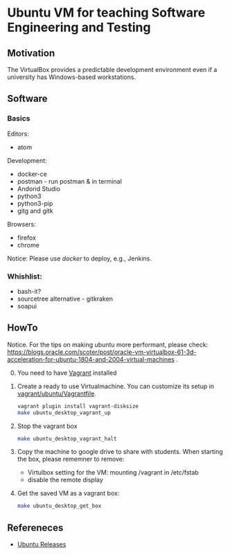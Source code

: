 # Ubuntu VM for teaching Software Engineering and Testing

## Motivation

The VirtualBox provides a predictable development environment even
if a university has Windows-based workstations.

## Software

### Basics

Editors:

- atom

Development:

- docker-ce
- postman - run postman & in terminal
- Andorid Studio
- python3
- python3-pip
- gitg and gitk

Browsers:

- firefox
- chrome

Notice: Please use *docker* to deploy, e.g., Jenkins.

### Whishlist:

- bash-it?
- sourcetree alternative - gitkraken
- soapui

## HowTo

Notice. For the tips on making ubuntu more performant, please check: https://blogs.oracle.com/scoter/post/oracle-vm-virtualbox-61-3d-acceleration-for-ubuntu-1804-and-2004-virtual-machines .

0. You need to have [Vagrant](https://www.vagrantup.com) installed

1. Create a ready to use Virtualmachine. You can customize its setup in [vagrant/ubuntu/Vagrantfile](vagrant/ubuntu/Vagrantfile). 

   ```bash
   vagrant plugin install vagrant-disksize
   make ubuntu_desktop_vagrant_up  
   ```

2. Stop the vagrant box

   ```bash
   make ubuntu_desktop_vagrant_halt
   ```

3. Copy the machine to google drive to share with students. When starting the box, please rememner to remove:

   - Virtulbox setting for the VM: mounting /vagrant in /etc/fstab 
   - disable the remote display

4. Get the saved VM as a vagrant box:

   ```bash
   make ubuntu_desktop_get_box
   ```

## Refereneces

- [Ubuntu Releases](https://wiki.ubuntu.com/Releases)

